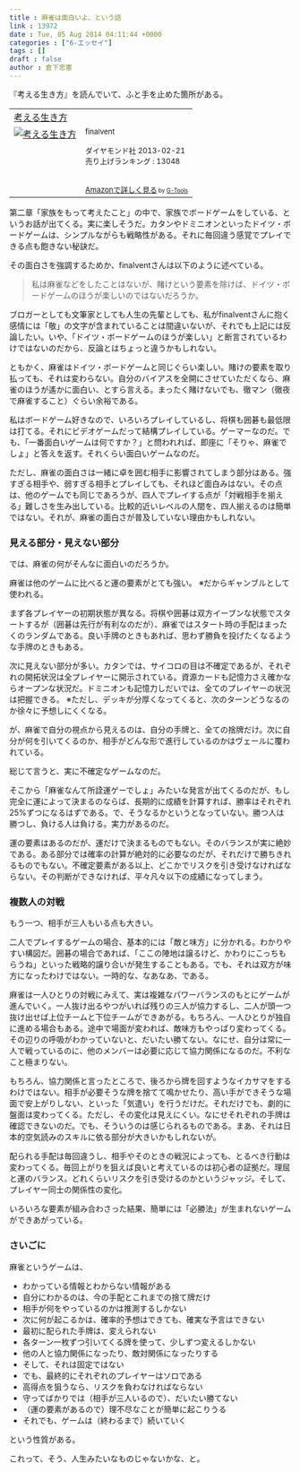 ```yaml
---
title : 麻雀は面白いよ、という話
link : 13972
date : Tue, 05 Aug 2014 04:11:44 +0000
categories : ["6-エッセイ"]
tags : []
draft : false
author : 倉下忠憲
---
```


『考える生き方』を読んでいて、ふと手を止めた箇所がある。

<table  border="0" cellpadding="5"><tr><td colspan="2"><a href="http://www.amazon.co.jp/%E8%80%83%E3%81%88%E3%82%8B%E7%94%9F%E3%81%8D%E6%96%B9-finalvent/dp/4478023239%3FSubscriptionId%3D15SMZCTB9V8NGR2TW082%26tag%3Drashita1000-22%26linkCode%3Dxm2%26camp%3D2025%26creative%3D165953%26creativeASIN%3D4478023239" target="_blank">考える生き方</a><img src="http://www.assoc-amazon.jp/e/ir?t=rashita1000-22&l=ur2&o=9" width="1" height="1" style="border: none;" alt="" /></td></tr><tr><td valign="top"><a href="http://www.amazon.co.jp/%E8%80%83%E3%81%88%E3%82%8B%E7%94%9F%E3%81%8D%E6%96%B9-finalvent/dp/4478023239%3FSubscriptionId%3D15SMZCTB9V8NGR2TW082%26tag%3Drashita1000-22%26linkCode%3Dxm2%26camp%3D2025%26creative%3D165953%26creativeASIN%3D4478023239" target="_blank"><img src="http://ecx.images-amazon.com/images/I/41KDGDcfe2L._SL160_.jpg" border="0" alt="考える生き方" /></a></td><td valign="top"><font size="-1">finalvent <br /><br />ダイヤモンド社  2013-02-21<br />売り上げランキング : 13048<br /><br /><br /><a href="http://www.amazon.co.jp/%E8%80%83%E3%81%88%E3%82%8B%E7%94%9F%E3%81%8D%E6%96%B9-finalvent/dp/4478023239%3FSubscriptionId%3D15SMZCTB9V8NGR2TW082%26tag%3Drashita1000-22%26linkCode%3Dxm2%26camp%3D2025%26creative%3D165953%26creativeASIN%3D4478023239" target="_blank">Amazonで詳しく見る</a></font><font size="-2"> by <a href="http://www.goodpic.com/mt/aws/index.html" >G-Tools</a></font></td></tr></table>


第二章「家族をもって考えたこと」の中で、家族でボードゲームをしている、というお話が出てくる。実に楽しそうだ。カタンやドミニオンといったドイツ・ボードゲームは、シンプルながらも戦略性がある。それに毎回違う感覚でプレイできる点も飽きない秘訣だ。

その面白さを強調するためか、finalventさんは以下のように述べている。

<blockquote>私は麻雀などをしたことはないが、賭けという要素を除けば、ドイツ・ボードゲームのほうが楽しいのではないだろうか。</blockquote>

ブロガーとしても文筆家としても人生の先輩としても、私がfinalventさんに抱く感情には「敬」の文字が含まれていることは間違いないが、それでも上記には反論したい。いや、「ドイツ・ボードゲームのほうが楽しい」と断言されているわけではないのだから、反論とはちょっと違うかもしれない。

ともかく、麻雀はドイツ・ボードゲームと同じぐらい楽しい。賭けの要素を取り払っても、それは変わらない。自分のバイアスを全開にさせていただくなら、麻雀のほうが遙かに面白い、とすら言える。まったく賭けないでも、徹マン（徹夜で麻雀すること）ぐらい余裕である。

私はボードゲーム好きなので、いろいろプレイしているし、将棋も囲碁も最低限は打てる。それにビデオゲームだって結構プレイしている。ゲーマーなのだ。でも、「一番面白いゲームは何ですか？」と問われれば、即座に「そりゃ、麻雀でしょ」と答えを返す。それくらい面白いゲームなのだ。

ただし、麻雀の面白さは一緒に卓を囲む相手に影響されてしまう部分はある。強すぎる相手や、弱すぎる相手とプレイしても、それほど面白みはない。その点は、他のゲームでも同じであろうが、四人でプレイする点が「対戦相手を揃える」難しさを生み出している。比較的近いレベルの人間を、四人揃えるのは簡単ではない。それが、麻雀の面白さが普及していない理由かもしれない。

<H3>見える部分・見えない部分</H3>

では、麻雀の何がそんなに面白いのだろうか。

麻雀は他のゲームに比べると運の要素がとても強い。
※だからギャンブルとして使われる。

まず各プレイヤーの初期状態が異なる。将棋や囲碁は双方イーブンな状態でスタートするが（囲碁は先行が有利なのだが）、麻雀ではスタート時の手配はまったくのランダムである。良い手牌のときもあれば、思わず勝負を投げたくなるような手牌のときもある。

次に見えない部分が多い。カタンでは、サイコロの目は不確定であるが、それぞれの開拓状況は全プレイヤーに開示されている。資源カードも記憶力さえ確かならオープンな状況だ。ドミニオンも記憶力しだいでは、全てのプレイヤーの状況は把握できる。
※ただし、デッキが分厚くなってくると、次のターンどうなるのか徐々に予想しにくくなる。

が、麻雀で自分の視点から見えるのは、自分の手牌と、全ての捨牌だけ。次に自分が何を引いてくるのか、相手がどんな形で進行しているのかはヴェールに覆われている。

総じて言うと、実に不確定なゲームなのだ。

そこから「麻雀なんて所詮運ゲーでしょ」みたいな発言が出てくるのだが、もし完全に運によって決まるのならば、長期的に成績を計算すれば、勝率はそれぞれ25%ずつになるはずである。で、そうなるかというとなっていない。勝つ人は勝つし、負ける人は負ける。実力があるのだ。

運の要素はあるのだが、運だけで決まるものでもない。そのバランスが実に絶妙である。ある部分では確率の計算が絶対的に必要なのだが、それだけで勝ちきれるものでもない。不確定要素がある以上、どこかでリスクを引き受けなければならない。その判断ができなければ、平々凡々以下の成績になってしまう。

<H3>複数人の対戦</H3>

もう一つ、相手が三人もいる点も大きい。

二人でプレイするゲームの場合、基本的には「敵と味方」に分かれる。わかりやすい構図だ。囲碁の場合であれば、「ここの陣地は譲るけど、かわりにこっちもらうね」といった戦略的譲り合いが発生することもある。でも、それは双方が味方になったわけではない。一時的な、なあなあ、である。

麻雀は一人ひとりの対戦にみえて、実は複雑なパワーバランスのもとにゲームが進んでいく。一人抜け出るやつがいれば残りの三人が協力するし、二人が頭一つ抜け出せば上位チームと下位チームができあがる。もちろん、一人ひとりが独自に進める場合もある。途中で場面が変われば、敵味方もやっぱり変わってくる。その辺りの呼吸がわかっていないと、だいたい勝てない。なにせ、自分は常に一人で戦っているのに、他のメンバーは必要に応じて協力関係になるのだ。不利なこと極まりない。

もちろん、協力関係と言ったところで、後ろから牌を回すようなイカサマをするわけではない。相手が必要そうな牌を捨てて鳴かせたり、高い手ができそうな場面で安上がりしない、といった「気遣い」を行うだけだ。それだけでも、劇的に盤面は変わってくる。ただし、その変化は見えにくい。なにせそれぞれの手牌は確認できないのだ。でも、そういうのは感じられるものである。まあ、それは日本的空気読みのスキルに依る部分が大きいかもしれないが。

配られる手配は毎回違うし、相手やそのときの戦況によっても、とるべき行動は変わってくる。毎回上がりを狙えば良いと考えているのは初心者の証拠だ。理屈と運のバランス。どれくらいリスクを引き受けるのかというジャッジ。そして、プレイヤー同士の関係性の変化。

いろいろな要素が組み合わさった結果、簡単には「必勝法」が生まれないゲームができあがっている。

<H3>さいごに</H3>

麻雀というゲームは、

<ul><li>わかっている情報とわからない情報がある</li>
<li>自分にわかるのは、今の手配とこれまでの捨て牌だけ</li>
<li>相手が何をやっているのかは推測するしかない</li>
<li>次に何が起こるかは、確率的予想はできても、確実な予言はできない</li>
<li>最初に配られた手牌は、変えられない</li>
<li>各ターン一枚ずつ引いてくる牌を使って、少しずつ変えるしかない</li>
<li>他の人と協力関係になったり、敵対関係になったりする</li>
<li>そして、それは固定ではない</li>
<li>でも、最終的にそれぞれのプレイヤーはソロである</li>
<li>高得点を狙うなら、リスクを負わなければならない</li>
<li>守ってばかりでは（相手が三人いるので）、だいたい勝てない</li>
<li>（運の要素があるので）理不尽なことが簡単に起こりうる</li>
<li>それでも、ゲームは（終わるまで）続いていく</li></ul>

という性質がある。

これって、そう、人生みたいなものじゃないかな、と。